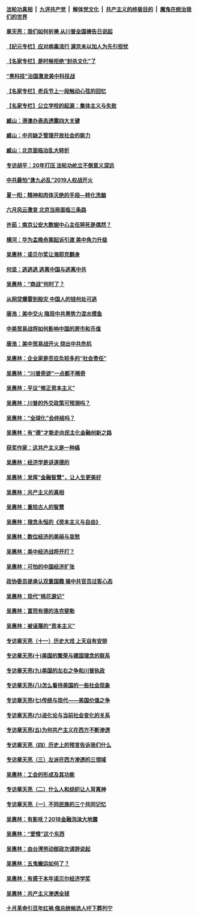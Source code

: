 ####  [法轮功真相](../../../../basic/blob/master/README.md?t=07050131) &nbsp;|&nbsp; [九评共产党](../../../../9ping.md/blob/master/README.md?t=07050131) &nbsp;|&nbsp; [解体党文化](../../../../jtdwh.md/blob/master/README.md?t=07050131)  &nbsp;|&nbsp; [共产主义的终极目的](../../../../gczydzjmd.md/blob/master/README.md?t=07050131) &nbsp;|&nbsp; [魔鬼在统治我们的世界](../../../../mgztzwmdsj.md/blob/master/README.md?t=07050131) 

#### [章天亮：我们如何祈祷 从川普全国祷告日说起](../pages/nsc423/n11944627.md?t=07050131) 

#### [【纪元专栏】应对病毒流行 渥京未以加人为先引担忧](../pages/nsc423/n11875714.md?t=07050131) 

#### [【名家专栏】是时候拒绝“封杀文化”了](../pages/nsc423/n11814093.md?t=07050131) 

#### [“黑科技”治国激发美中科技战](../pages/nsc423/n11638056.md?t=07050131) 

#### [【名家专栏】老兵节上一段触动心弦的回忆](../pages/nsc423/n11646016.md?t=07050131) 

#### [【名家专栏】公立学校的起源：集体主义与失败](../pages/nsc423/n11601833.md?t=07050131) 

#### [臧山：港澳办表态透露四大关键](../pages/nsc423/n11421628.md?t=07050131) 

#### [臧山：中共缺乏管理开放社会的能力](../pages/nsc423/n11407457.md?t=07050131) 

#### [臧山：北京面临治乱大转折](../pages/nsc423/n11406895.md?t=07050131) 

#### [专访胡平：20年打压 法轮功屹立不倒意义深远](../pages/nsc423/n11398800.md?t=07050131) 

#### [中共最怕“逢九必乱”2019人权战开火](../pages/nsc423/n11385248.md?t=07050131) 

#### [夏一阳：精神和肉体灭绝的手段—转化洗脑](../pages/nsc423/n11368250.md?t=07050131) 

#### [六月风云激变 北京当局面临三条路](../pages/nsc423/n11313668.md?t=07050131) 

#### [许茹：南京公安大数据中心主任猝死是偶然？](../pages/nsc423/n11064744.md?t=07050131) 

#### [横河：华为孟晚舟案起诉引渡 美中角力升级](../pages/nsc423/n11027230.md?t=07050131) 

#### [吴惠林：诺贝尔奖让海耶克翻身](../pages/nsc423/n10890049.md?t=07050131) 

#### [何坚：逃逃逃 逃离中国与逃离中共](../pages/nsc423/n10592891.md?t=07050131) 

#### [吴惠林：“商战”何时了？](../pages/nsc423/n10573558.md?t=07050131) 

#### [从网贷爆雷到股灾 中国人的钱何处可逃](../pages/nsc423/n10572800.md?t=07050131) 

#### [唐浩：美中交火 隐现中共黑势力混水摸鱼](../pages/nsc423/n10544040.md?t=07050131) 

#### [中美贸易战将如何影响中国的房市和币值](../pages/nsc423/n10543697.md?t=07050131) 

#### [唐浩：美中贸易战开火 烧出中共危机](../pages/nsc423/n10540126.md?t=07050131) 

#### [吴惠林：企业家是否应负较多的“社会责任”](../pages/nsc423/n10535022.md?t=07050131) 

#### [吴惠林：“川普奇迹”一点都不稀奇](../pages/nsc423/n10512808.md?t=07050131) 

#### [吴惠林：平议“修正资本主义”](../pages/nsc423/n10495724.md?t=07050131) 

#### [吴惠林：川普的外交政策可预测吗？](../pages/nsc423/n10462387.md?t=07050131) 

#### [吴惠林：“全球化”会终结吗？](../pages/nsc423/n10452838.md?t=07050131) 

#### [吴惠林：有“德”才能走向民主化金融创新之路](../pages/nsc423/n10432292.md?t=07050131) 

#### [获奖作家：这共产主义是一种癌](../pages/nsc423/n10431541.md?t=07050131) 

#### [吴惠林：经济学是讲道德的](../pages/nsc423/n10398014.md?t=07050131) 

#### [吴惠林：发挥“金融智慧”，让人生更美好](../pages/nsc423/n10375019.md?t=07050131) 

#### [吴惠林：共产主义的真相](../pages/nsc423/n10351394.md?t=07050131) 

#### [吴惠林：重拾古人的智慧](../pages/nsc423/n10337691.md?t=07050131) 

#### [吴惠林：理念永恒的《资本主义与自由》](../pages/nsc423/n10316274.md?t=07050131) 

#### [吴惠林：数位经济的美丽与哀愁](../pages/nsc423/n10292946.md?t=07050131) 

#### [吴惠林：美中经济战将开打？](../pages/nsc423/n10258825.md?t=07050131) 

#### [吴惠林：可怕的中国经济扩张](../pages/nsc423/n10219147.md?t=07050131) 

#### [政协委员提承认双重国籍 揭中共官员过客心态](../pages/nsc423/n10208809.md?t=07050131) 

#### [吴惠林：现代“桃花源记”](../pages/nsc423/n10185234.md?t=07050131) 

#### [吴惠林：富而有德的洛克斐勒](../pages/nsc423/n10142264.md?t=07050131) 

#### [吴惠林：被诬蔑的“资本主义”](../pages/nsc423/n10124816.md?t=07050131) 

#### [专访章天亮（十一）历史大戏 上天自有安排](../pages/nsc423/n10094905.md?t=07050131) 

#### [专访章天亮(十)美国的繁荣与建国理念的联系](../pages/nsc423/n10094899.md?t=07050131) 

#### [专访章天亮(九)美国的左右之争和川普执政](../pages/nsc423/n10094889.md?t=07050131) 

#### [专访章天亮(八)怎么看待美国的一些社会现象](../pages/nsc423/n10094857.md?t=07050131) 

#### [专访章天亮(七)传统与现代——美国价值之争](../pages/nsc423/n10093140.md?t=07050131) 

#### [专访章天亮(六)进化论与当前社会变化的关系](../pages/nsc423/n10092036.md?t=07050131) 

#### [专访章天亮(五)为何共产主义在西方不断渗透](../pages/nsc423/n10083620.md?t=07050131) 

#### [专访章天亮（四）历史上的预言告诉我们什么](../pages/nsc423/n10083606.md?t=07050131) 

#### [专访章天亮（三）左派在西方渗透的三领域](../pages/nsc423/n10081115.md?t=07050131) 

#### [吴惠林：工会的形成及其功能](../pages/nsc423/n10080633.md?t=07050131) 

#### [专访章天亮（二）什么人和组织让人背离神](../pages/nsc423/n10076637.md?t=07050131) 

#### [专访章天亮（一）不同民族的三个共同记忆](../pages/nsc423/n10074188.md?t=07050131) 

#### [吴惠林：有影呒？2018金融泡沫大地震](../pages/nsc423/n10040534.md?t=07050131) 

#### [吴惠林：“爱情”这个东西](../pages/nsc423/n10019423.md?t=07050131) 

#### [吴惠林：由台湾劳动部政次请辞说起](../pages/nsc423/n9979679.md?t=07050131) 

#### [吴惠林：五鬼搬运如何了？](../pages/nsc423/n9925338.md?t=07050131) 

#### [吴惠林：有感于本年诺贝尔经济学奖](../pages/nsc423/n9871883.md?t=07050131) 

#### [吴惠林：共产主义渗透全球](../pages/nsc423/n9812748.md?t=07050131) 

#### [十月革命引百年红祸 俄总统候选人吁下葬列宁](../pages/nsc423/n9810182.md?t=07050131) 

